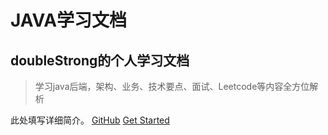 # JAVA学习文档

## doubleStrong的个人学习文档

  > 学习java后端，架构、业务、技术要点、面试、Leetcode等内容全方位解析

  此处填写详细简介。
  [GitHub](https://gitee.com/doubleStrong8080)
  [Get Started](README.md)